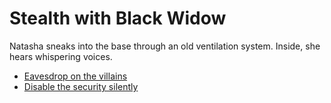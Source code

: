 # Stealth with Black Widow

Natasha sneaks into the base through an old ventilation system. Inside, she hears whispering voices.

- [Eavesdrop on the villains](path-eavesdrop.md)
- [Disable the security silently](path-disable.md)
